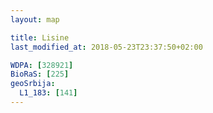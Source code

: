 ```yaml
---
layout: map

title: Lisine
last_modified_at: 2018-05-23T23:37:50+02:00

WDPA: [328921]
BioRaS: [225]
geoSrbija:
  L1_183: [141]
---
```

